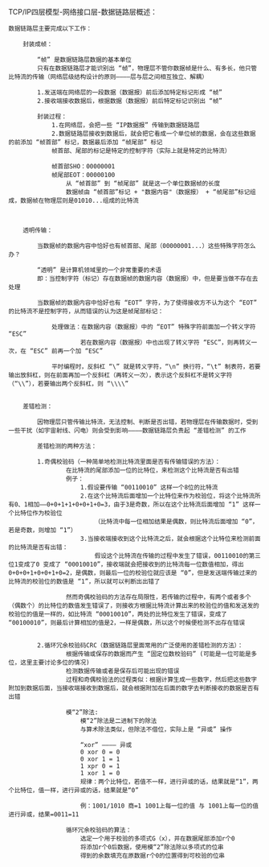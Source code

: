 TCP/IP四层模型-网络接口层-数据链路层概述：

	数据链路层主要完成以下工作：

		封装成帧：

			“帧” 是数据链路层数据的基本单位
			只有在数据链路层才能识别出 “帧”，物理层不管你数据帧是什么、有多长，他只管比特流的传输（网络层级结构设计的原则————层与层之间相互独立、解耦）

			1.发送端在网络层的一段数据（数据报）前后添加特定标记形成 “帧”
			2.接收端接收数据后，根据数据（数据报）前后特定标记识别出 “帧”

			封装过程：
				1.在网络层，会把一些 “IP数据报” 传输到数据链路层
				2.数据链路层接收到数据后，就会把它看成一个单位帧的数据，会在这些数据的前添加 “帧首部” 标记，数据最后添加 “帧尾部” 标记
				帧首部、尾部的标记是特定的控制字符（实际上就是特定的比特流）

				帧首部SHO：00000001
				帧尾部EOT：00000100
					从 “帧首部” 到 “帧尾部” 就是这一个单位数据帧的长度
					数据帧由 “帧首部”标记 + "数据内容"（数据报） + “帧尾部”标记组成，数据帧在物理层则是01010...组成的比特流



		透明传输：

			当数据帧的数据内容中恰好也有帧首部、尾部（00000001...）这些特殊字符怎么办？

			“透明” 是计算机领域里的一个非常重要的术语
			即：当控制字符（标记）存在数据帧的数据内容（数据报）中，但是要当做不存在去处理

			当数据帧的数据内容中恰好也有 “EOT” 字符，为了使得接收方不认为这个 “EOT” 的比特流不是控制字符，从而错误的认为这是帧尾部标记：

				处理做法：在数据内容（数据报）中的 “EOT” 特殊字符前面加一个转义字符 “ESC”
						若在数据内容（数据报）中也出现了转义字符 “ESC”，则再转义一次，在 “ESC” 前再一个加 “ESC”

				平时编程时，反斜杠 “\” 就是转义字符，“\n” 换行符，“\t” 制表符，若要输出放斜杠，则在前面再加一个反斜杠（再转义一次），表示这个反斜杠不是转义字符（“\\”），若要输出两个反斜杠，则 “\\\\”


		差错检测：

			因物理层只管传输比特流，无法控制、判断是否出错，若物理层在传输数据时，受到一些干扰（如宇宙射线、闪电）则会受到影响————数据链路层负责起 “差错检测” 的工作

			差错检测的两种方法：			

			1.奇偶校验码（一种简单地检测比特流里面是否有传输错误的方法）：
					在比特流的尾部添加一位的比特位，来检测这个比特流是否有出错
					例子：
						1.假设要传输 “00110010” 这样一个8位的比特流
						2.在这个比特流后面增加一个比特位来作为校验位，将这个比特流所有0、1相加——0+0+1+1+0+0+1+0=3，由于3是奇数，所以在这个比特流后面增加 “1” 这样一个比特位作为校验位
							（比特流中每一位相加结果是偶数，则比特流后面增加 “0”，若是奇数，则增加 “1”）
						3.当接收端接收到这个比特流之后，就会根据这个比特位来检测前面的比特流是否有出错：
							假设这个比特流在传输的过程中发生了错误，00110010的第三位1变成了0 变成了 “00010010”，接收端就会把接收到的比特流每一位数值相加，得出 0+0+0+1+0+0+1+0=2，是偶数，则最后一位的校验位就应该是 “0”，但是发送端传输过来的比特流的校验位的数值是 “1”，所以就可以判断出出错了

					然而奇偶校验码的方法存在局限性，若传输的过程中，有两个或者多个（偶数个）的比特位的数值发生错误了，则接收方根据比特流计算出来的校验位的值和发送发的校验位的值是一样的，如比特流 “00010010”，两处的比特位发生了错误，变成了 “00100010”，则最后计算相加的值是2，一样是偶数，所以这个时候便检测不出存在错误


			2.循环冗余校验码CRC（数据链路层里面常用的广泛使用的差错检测的方法）：
					根据传输或保存的数据而产生 “固定位数校验码” (可能是一位可能是多位，这里主要讨论多位的情况)
					检测数据传输或者是保存后可能出现的错误
					过程和奇偶校验法的过程类似：根据计算生成一些数字，然后把这些数字附加到数据后面，当接收端接收到数据后，就会根据附加在后面的数字去判断接收的数据是否有出错

					模“2”除法:
						模“2”除法是二进制下的除法
						与算术除法类似，但除法不借位，实际上是 “异或” 操作

						“xor” ———— 异或
						0 xor 0 = 0
						0 xor 1 = 1
						1 xpr 0 = 1
					 	1 xor 1 = 0
						规律：两个比特位，若值不一样，进行异或的话，结果就是“1”，两个比特位，值一样，进行异或的话，结果就是“0”
						
						例：1001/1010 商=1 1001上每一位的值 与 1001上每一位的值 进行异或，结果=0011=11

					循环冗余校验码的算法：
						选定一个用于校验的多项式G（x），并在数据尾部添加r个0	
						将添加r个0后数据，使用模“2”除法除以多项式的位串
						得到的余数填充在原数据r个0的位置得到可校验的位串

